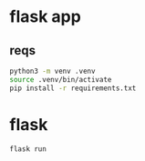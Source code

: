 # flask app

## reqs

```bash
python3 -m venv .venv
source .venv/bin/activate
pip install -r requirements.txt
```

# flask

```bash
flask run 
```